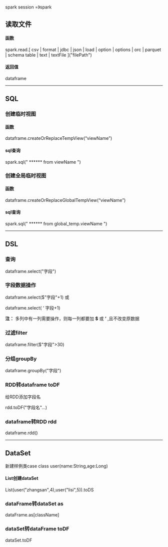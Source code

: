 spark session =》spark

## 读取文件

#### 函数

spark.read.\[ csv | format | jdbc | json | load | option | options | orc | parquet | schema   table | text | textFile \]("filePath")

#### 返回值

dataframe

------



## SQL

### 创建临时视图

#### 函数

dataframe.createOrReplaceTempView(“viewName”)

#### sql查询

spark.sql(" \*\*\*\*\*\* from viewName ")

### 创建全局临时视图

#### 函数

dataframe.createOrReplaceGlobalTempView(“viewName”)

#### sql查询

spark.sql(" \*\*\*\*\*\* from global_temp.viewName ")

------



## DSL

### 查询

dataframe.select("字段")

### 字段数据操作

dataframe.select($"字段"+1) 或

dataframe.select( ‘ 字段+1) 

**注：** 多列中有一列需要操作，则每一列都要加 **$** 或 **’** ,且不改变原数据

### 过滤filter

dataframe.filter($"字段">30)

### 分组groupBy

dataframe.groupBy("字段")

### RDD转dataframe toDF

给RDD添加字段名

rdd.toDF("字段名"...)

### dataframe转RDD rdd

dataframe.rdd()

------



## DataSet

新建样例类case class user(name:String,age:Long)

#### List创建dataSet

List(user("zhangsan",4),user("lisi",5)).toDS

### dataFrame转dataSet as

dataFrame.as[className]

### dataSet转dataFrame toDF

dataSet.toDF